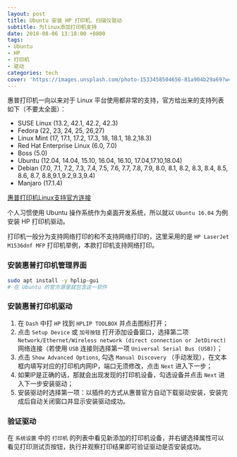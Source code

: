 ```yaml
---
layout: post
title: Ubuntu 安装 HP 打印机、扫描仪驱动
subtitle: 为linux添加打印机支持
date: 2018-08-06 13:18:00 +0800
tags:
- Ubuntu
- HP
- 打印机
- 驱动
categories: tech
cover: 'https://images.unsplash.com/photo-1533458504656-81a904b29a69?w=1600&h=900'
---
```


惠普打印机一向以来对于 Linux 平台使用都非常的支持，官方给出来的支持列表如下（不要太全面）：
- SUSE Linux (13.2, 42.1, 42.2, 42.3)
- Fedora (22, 23, 24, 25, 26,27)
- Linux Mint (17, 17.1, 17.2, 17.3, 18, 18.1, 18.2,18.3) 
- Red Hat Enterprise Linux (6.0, 7.0)
- Boss (5.0)
- Ubuntu (12.04, 14.04, 15.10, 16.04, 16.10, 17.04,17.10,18.04)
- Debian (7.0, 7.1, 7.2, 7.3, 7.4, 7.5, 7.6, 7.7, 7.8, 7.9, 8.0, 8.1, 8.2, 8.3, 8.4, 8.5, 8.6, 8.7, 8.8,9.1,9.2,9.3,9.4)
- Manjaro (17.1.4)

[惠普打印机Linux支持官方连接](https://developers.hp.com/hp-linux-imaging-and-printing/downloads)

个人习惯使用 Ubuntu 操作系统作为桌面开发系统，所以就以 `Ubuntu 16.04` 为例安装 HP 打印机驱动。

打印机一般分为支持网络打印的和不支持网络打印的，这里采用的是 `HP LaserJet M1536dnf MFP` 打印机举例，本款打印机支持网络打印。

### 安装惠普打印机管理界面

```bash
sudo apt install -y hplip-gui
# 在 Ubuntu 的官方源里就包含这一软件
```

### 安装惠普打印机驱动

1. 在 `Dash` 中打 `HP` 找到 `HPLIP TOOLBOX` 并点击图标打开；
2. 点击 `Setup Device` 或 `加号按钮` 打开添加设备窗口，选择第二项 `Network/Ethernet/Wireless network (direct connection or JetDirect)` 网络连接（若使用 `USB` 连接则选择第一项 `Universal Serial Bus (USB)`）；
3. 点击 `Show Advanced Options`, 勾选 `Manual Discovery` （手动发现），在文本框内填写对应的打印机内网IP，端口无须修改，点击 `Next` 进入下一步；
4. 如果IP是正确的话，那就会出现发现的打印机设备，勾选设备并点击 `Next` 进入下一步安装驱动；
5. 安装驱动时选择第一项：以插件的方式从惠普官方自动下载驱动安装，安装完成后自动关闭窗口并显示安装驱动成功。

### 验证驱动

在 `系统设置` 中的 `打印机` 的列表中看见新添加的打印机设备，并右键选择属性可以看见打印测试页按钮，执行并观察打印结果即可验证驱动是否安装成功。
